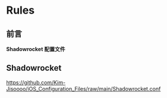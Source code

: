 # Rules

## 前言

**Shadowrocket 配置文件**

## Shadowrocket

https://github.com/Kim-Jisoooo/iOS_Configuration_Files/raw/main/Shadowrocket.conf